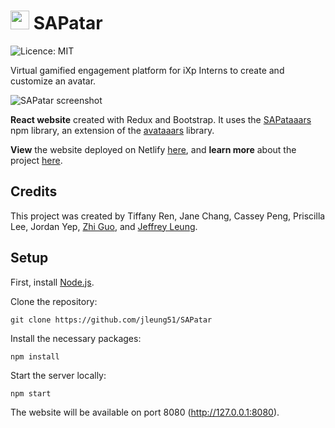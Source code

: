 # <img src="./readme-img/icon.png" width="30"> SAPatar

![Licence: MIT](https://img.shields.io/github/license/jleung51/SAPatar)

Virtual gamified engagement platform for iXp Interns to create and customize an avatar.

![SAPatar screenshot](./readme-img/screenshot.jpg)

**React website** created with Redux and Bootstrap. It uses  the [SAPataaars](https://www.npmjs.com/package/sapataaars) npm library, an extension of the [avataaars](https://github.com/fangpenlin/avataaars) library.

**View** the website deployed on Netlify [here](https://sapatar.netlify.app/), and **learn more** about the project [here](https://youtu.be/HGdrZe228aw).

## Credits

This project was created by Tiffany Ren, Jane Chang, Cassey Peng, Priscilla Lee, Jordan Yep, [Zhi Guo](https://github.com/LeQuint), and [Jeffrey Leung](https://github.com/jleung51).

## Setup

First, install [Node.js](https://nodejs.org/en/download/).

Clone the repository:
```shel
git clone https://github.com/jleung51/SAPatar
```

Install the necessary packages:
```shell
npm install
```

Start the server locally:
```shell
npm start
```

The website will be available on port 8080 (http://127.0.0.1:8080).
